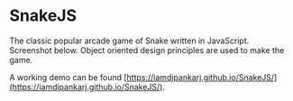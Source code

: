 # SnakeJS
The classic popular arcade game of Snake written in JavaScript. Screenshot below. Object oriented design principles are used to make the game.

A working demo can be found [https://iamdipankarj.github.io/SnakeJS/](https://iamdipankarj.github.io/SnakeJS/).
